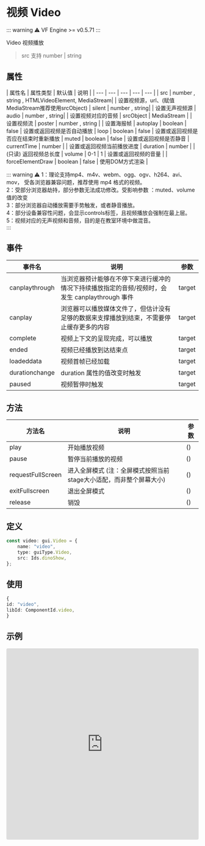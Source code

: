 # 视频 Video

::: warning ⚠️
VF Engine >= v0.5.71
:::

Video 视频播放

> src 支持 number | string

## 属性

| 属性名 | 属性类型 | 默认值 | 说明 |
| --- | --- | --- | --- | --- |
| src | number , string , HTMLVideoElement, MediaStream|  | 设置视频源，url、(赋值MediaStream推荐使用srcObject)
| silent | number , string|  | 设置无声视频源
| audio | number , string|  | 设置视频对应的音频
| srcObject | MediaStream |  | 设置视频流
| poster | number , string |  | 设置海报帧
| autoplay | boolean | false | 设置或返回视频是否自动播放
| loop | boolean | false | 设置或返回视频是否应在结束时重新播放
| muted | boolean | false | 设置或返回视频是否静音
| currentTime | number |  | 设置或返回视频当前播放进度
| duration | number |  | (只读) 返回视频总长度
| volume | 0-1 | 1 | 设置或返回视频的音量 |
| forceElementDraw | boolean | false | 使用DOM方式渲染 |


::: warning ⚠️ 
1：理论支持mp4、m4v、webm、ogg、ogv、h264、avi、mov， 受各浏览器兼容问题，推荐使用 mp4 格式的视频。<br>
2：受部分浏览器劫持，部分参数无法成功修改。受影响参数 ：muted、volume值的改变<br>
3：部分浏览器自动播放需要手势触发，或者静音播放。<br>
4：部分设备兼容性问题，会显示controls标签，且视频播放会强制在最上层。<br>
5：视频对应的无声视频和音频，目的是在教室环境中做混音。<br>
:::


## 事件

| 事件名  | 说明 | 参数 |
| --- | --- | --- |
| canplaythrough | 当浏览器预计能够在不停下来进行缓冲的情况下持续播放指定的音频/视频时，会发生 canplaythrough 事件 | target |
| canplay | 浏览器可以播放媒体文件了，但估计没有足够的数据来支撑播放到结束，不需要停止缓存更多的内容 | target |
| complete | 视频上下文的呈现完成，可以播放 | target |
| ended | 视频已经播放到达结束点 | target |
| loadeddata | 视频首帧已经加载 | target |
| durationchange | duration 属性的值改变时触发 | target |
| paused | 视频暂停时触发 | target |


## 方法

| 方法名  | 说明 | 参数 |
| --- | --- | --- | 
| play | 开始播放视频 | () |
| pause | 暂停当前播放的视频 | () |
| requestFullScreen | 进入全屏模式  (注：全屏模式按照当前stage大小适配，而非整个屏幕大小) | () |
| exitFullscreen | 退出全屏模式 | () |
| release | 销毁 | () |

## 定义
``` typescript
const video: gui.Video = {
    name: "video",
    type: guiType.Video,
    src: Ids.dinoShow,
};
```
 
## 使用
``` typescript
{
id: "video",
libId: ComponentId.video,
}
```

## 示例

<iframe
     src="https://codesandbox.io/embed/videoexample-id55d?fontsize=14&hidenavigation=1&module=%2Fsrc%2Fcomponents.ts&theme=dark"
     style="width:100%; height:500px; border:0; border-radius: 4px; overflow:hidden;"
     title="videoExample"
     allow="accelerometer; ambient-light-sensor; camera; encrypted-media; geolocation; gyroscope; hid; microphone; midi; payment; usb; vr; xr-spatial-tracking"
     sandbox="allow-autoplay allow-forms allow-modals allow-popups allow-presentation allow-same-origin allow-scripts"
   ></iframe>